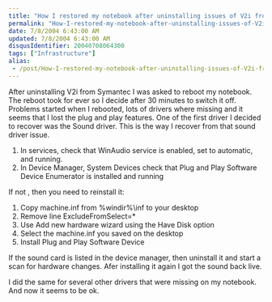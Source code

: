 ```yaml
---
title: "How I restored my notebook after uninstalling issues of V2i from Symantec"
permalink: "How-I-restored-my-notebook-after-uninstalling-issues-of-V2i-from-Symantec"
date: 7/8/2004 6:43:00 AM
updated: 7/8/2004 6:43:00 AM
disqusIdentifier: 20040708064300
tags: ["Infrastructure"]
alias:
 - /post/How-I-restored-my-notebook-after-uninstalling-issues-of-V2i-from-Symantec.aspx/index.html
---
```

<P>After uninstalling V2i from Symantec I was asked to reboot my notebook. The reboot took for ever so I decide after 30 minutes to switch it off. Problems started when I rebooted, lots of drivers where missing and it seems that I lost the plug and play features. One of the first driver I decided to recover was the Sound driver. This is the way I recover from that sound driver issue.</P>
<OL>
<LI>In services, check that WinAudio service is enabled, set to automatic, and running.</LI>
<LI>In Device Manager, System Devices check that Plug and Play Software Device Enumerator is installed and running</LI></OL>
<P>If not , then you need to reinstall it:</P>
<OL>
<LI>Copy machine.inf from %windir%\inf to your desktop</LI>
<LI>Remove line ExcludeFromSelect=*</LI>
<LI>Use Add new hardware wizard using the Have Disk option</LI>
<LI>Select the machine.inf you saved on the desktop</LI>
<LI>Install Plug and Play Software Device</LI></OL>
<P>If the sound card is listed in the device manager, then uninstall it and start a scan for hardware changes. Afer installing it again I got the sound back live.</P>
<P>I did the same for several other drivers that were missing on my notebook. And now it seems to be ok.</P>
